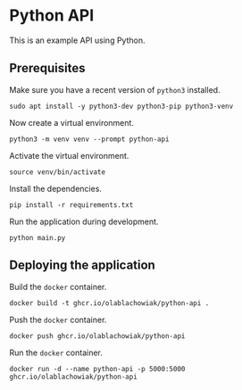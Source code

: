 # Python API

This is an example API using Python.

## Prerequisites

Make sure you have a recent version of `python3` installed.

```shell
sudo apt install -y python3-dev python3-pip python3-venv
```

Now create a virtual environment.

```shell
python3 -m venv venv --prompt python-api
```

Activate the virtual environment.

```shell
source venv/bin/activate
```

Install the dependencies.

```shell
pip install -r requirements.txt
```

Run the application during development.

```shell
python main.py
```

## Deploying the application

Build the `docker` container.

```shell
docker build -t ghcr.io/olablachowiak/python-api .
```

Push the `docker` container.

```shell
docker push ghcr.io/olablachowiak/python-api
```

Run the `docker` container.

```shell
docker run -d --name python-api -p 5000:5000 ghcr.io/olablachowiak/python-api
```